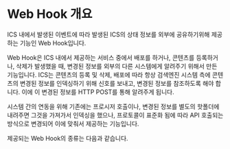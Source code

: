 # Web Hook 개요

ICS 내에서 발생된 이벤트에 따라 발생된 ICS의 상태 정보를 외부에 공유하기위해 제공하는 기능인 Web Hook입니다.&#x20;

Web Hook은 ICS 내에서 제공하는 서비스 중에서 배포를 하거나, 콘텐츠를 등록하거나, 삭제가 발생했을 때, 변경된 정보를 외부의 다른 시스템에게 알려주기 위해서 만든 기능입니다.  ICS는 콘텐츠의 등록 및 삭제, 배포에 따라 항상 검색엔진 시스템 측에 콘텐츠의 변경된 정보를 인덱싱하기 위해 신호를 보내고, 변경된 정보를 참조하도록 해야 합니다. 이에 이 변경된 정보를 HTTP POST를 통해 알려주게 됩니다.&#x20;

시스템 간의 연동을 위해 기존에는 프로시저 호출이나, 변경된 정보를 별도의 핫폴더에 내려주면 그것을 가져가서 인덱싱을 했으나,  프로토콜이 표준화 됨에 따라 API 호출되는 방식으로 변경되어 이에 맞춰서 제공하는 기능입니다.

제공되는 Web Hook의 종류는 다음과 같습니다.
